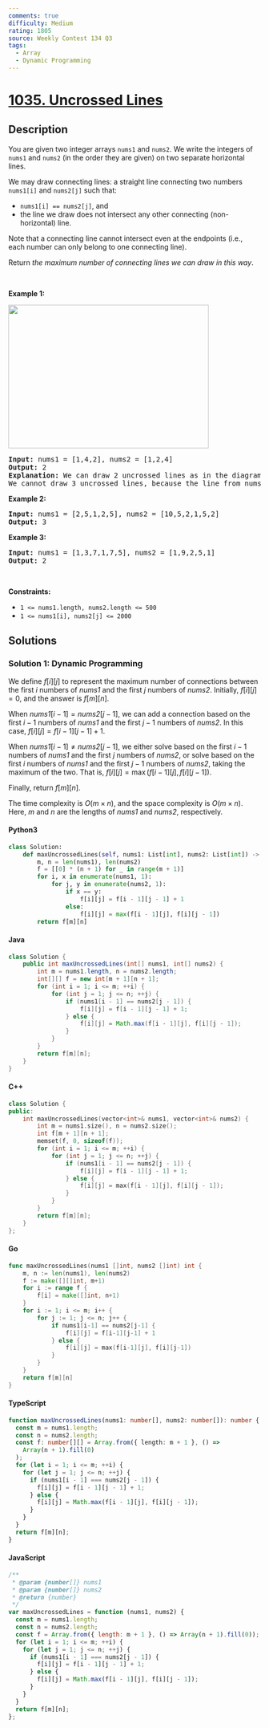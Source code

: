 ```yaml
---
comments: true
difficulty: Medium
rating: 1805
source: Weekly Contest 134 Q3
tags:
  - Array
  - Dynamic Programming
---
```


<!-- problem:start -->

# [1035. Uncrossed Lines](https://leetcode.com/problems/uncrossed-lines)


## Description

<!-- description:start -->

<p>You are given two integer arrays <code>nums1</code> and <code>nums2</code>. We write the integers of <code>nums1</code> and <code>nums2</code> (in the order they are given) on two separate horizontal lines.</p>

<p>We may draw connecting lines: a straight line connecting two numbers <code>nums1[i]</code> and <code>nums2[j]</code> such that:</p>

<ul>
	<li><code>nums1[i] == nums2[j]</code>, and</li>
	<li>the line we draw does not intersect any other connecting (non-horizontal) line.</li>
</ul>

<p>Note that a connecting line cannot intersect even at the endpoints (i.e., each number can only belong to one connecting line).</p>

<p>Return <em>the maximum number of connecting lines we can draw in this way</em>.</p>

<p>&nbsp;</p>
<p><strong class="example">Example 1:</strong></p>
<img alt="" src="https://fastly.jsdelivr.net/gh/doocs/leetcode@main/solution/1000-1099/1035.Uncrossed%20Lines/images/142.png" style="width: 400px; height: 286px;" />
<pre>
<strong>Input:</strong> nums1 = [1,4,2], nums2 = [1,2,4]
<strong>Output:</strong> 2
<strong>Explanation:</strong> We can draw 2 uncrossed lines as in the diagram.
We cannot draw 3 uncrossed lines, because the line from nums1[1] = 4 to nums2[2] = 4 will intersect the line from nums1[2]=2 to nums2[1]=2.
</pre>

<p><strong class="example">Example 2:</strong></p>

<pre>
<strong>Input:</strong> nums1 = [2,5,1,2,5], nums2 = [10,5,2,1,5,2]
<strong>Output:</strong> 3
</pre>

<p><strong class="example">Example 3:</strong></p>

<pre>
<strong>Input:</strong> nums1 = [1,3,7,1,7,5], nums2 = [1,9,2,5,1]
<strong>Output:</strong> 2
</pre>

<p>&nbsp;</p>
<p><strong>Constraints:</strong></p>

<ul>
	<li><code>1 &lt;= nums1.length, nums2.length &lt;= 500</code></li>
	<li><code>1 &lt;= nums1[i], nums2[j] &lt;= 2000</code></li>
</ul>

<!-- description:end -->

## Solutions

<!-- solution:start -->

### Solution 1: Dynamic Programming

We define $f[i][j]$ to represent the maximum number of connections between the first $i$ numbers of $\textit{nums1}$ and the first $j$ numbers of $\textit{nums2}$. Initially, $f[i][j] = 0$, and the answer is $f[m][n]$.

When $\textit{nums1}[i-1] = \textit{nums2}[j-1]$, we can add a connection based on the first $i-1$ numbers of $\textit{nums1}$ and the first $j-1$ numbers of $\textit{nums2}$. In this case, $f[i][j] = f[i-1][j-1] + 1$.

When $\textit{nums1}[i-1] \neq \textit{nums2}[j-1]$, we either solve based on the first $i-1$ numbers of $\textit{nums1}$ and the first $j$ numbers of $\textit{nums2}$, or solve based on the first $i$ numbers of $\textit{nums1}$ and the first $j-1$ numbers of $\textit{nums2}$, taking the maximum of the two. That is, $f[i][j] = \max(f[i-1][j], f[i][j-1])$.

Finally, return $f[m][n]$.

The time complexity is $O(m \times n)$, and the space complexity is $O(m \times n)$. Here, $m$ and $n$ are the lengths of $\textit{nums1}$ and $\textit{nums2}$, respectively.

<!-- tabs:start -->

#### Python3

```python
class Solution:
    def maxUncrossedLines(self, nums1: List[int], nums2: List[int]) -> int:
        m, n = len(nums1), len(nums2)
        f = [[0] * (n + 1) for _ in range(m + 1)]
        for i, x in enumerate(nums1, 1):
            for j, y in enumerate(nums2, 1):
                if x == y:
                    f[i][j] = f[i - 1][j - 1] + 1
                else:
                    f[i][j] = max(f[i - 1][j], f[i][j - 1])
        return f[m][n]
```

#### Java

```java
class Solution {
    public int maxUncrossedLines(int[] nums1, int[] nums2) {
        int m = nums1.length, n = nums2.length;
        int[][] f = new int[m + 1][n + 1];
        for (int i = 1; i <= m; ++i) {
            for (int j = 1; j <= n; ++j) {
                if (nums1[i - 1] == nums2[j - 1]) {
                    f[i][j] = f[i - 1][j - 1] + 1;
                } else {
                    f[i][j] = Math.max(f[i - 1][j], f[i][j - 1]);
                }
            }
        }
        return f[m][n];
    }
}
```

#### C++

```cpp
class Solution {
public:
    int maxUncrossedLines(vector<int>& nums1, vector<int>& nums2) {
        int m = nums1.size(), n = nums2.size();
        int f[m + 1][n + 1];
        memset(f, 0, sizeof(f));
        for (int i = 1; i <= m; ++i) {
            for (int j = 1; j <= n; ++j) {
                if (nums1[i - 1] == nums2[j - 1]) {
                    f[i][j] = f[i - 1][j - 1] + 1;
                } else {
                    f[i][j] = max(f[i - 1][j], f[i][j - 1]);
                }
            }
        }
        return f[m][n];
    }
};
```

#### Go

```go
func maxUncrossedLines(nums1 []int, nums2 []int) int {
	m, n := len(nums1), len(nums2)
	f := make([][]int, m+1)
	for i := range f {
		f[i] = make([]int, n+1)
	}
	for i := 1; i <= m; i++ {
		for j := 1; j <= n; j++ {
			if nums1[i-1] == nums2[j-1] {
				f[i][j] = f[i-1][j-1] + 1
			} else {
				f[i][j] = max(f[i-1][j], f[i][j-1])
			}
		}
	}
	return f[m][n]
}
```

#### TypeScript

```ts
function maxUncrossedLines(nums1: number[], nums2: number[]): number {
  const m = nums1.length;
  const n = nums2.length;
  const f: number[][] = Array.from({ length: m + 1 }, () =>
    Array(n + 1).fill(0)
  );
  for (let i = 1; i <= m; ++i) {
    for (let j = 1; j <= n; ++j) {
      if (nums1[i - 1] === nums2[j - 1]) {
        f[i][j] = f[i - 1][j - 1] + 1;
      } else {
        f[i][j] = Math.max(f[i - 1][j], f[i][j - 1]);
      }
    }
  }
  return f[m][n];
}
```

#### JavaScript

```js
/**
 * @param {number[]} nums1
 * @param {number[]} nums2
 * @return {number}
 */
var maxUncrossedLines = function (nums1, nums2) {
  const m = nums1.length;
  const n = nums2.length;
  const f = Array.from({ length: m + 1 }, () => Array(n + 1).fill(0));
  for (let i = 1; i <= m; ++i) {
    for (let j = 1; j <= n; ++j) {
      if (nums1[i - 1] === nums2[j - 1]) {
        f[i][j] = f[i - 1][j - 1] + 1;
      } else {
        f[i][j] = Math.max(f[i - 1][j], f[i][j - 1]);
      }
    }
  }
  return f[m][n];
};
```

<!-- tabs:end -->

<!-- solution:end -->

<!-- problem:end -->

